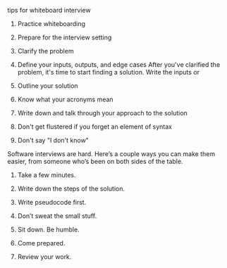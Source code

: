 tips for whiteboard interview
1. Practice whiteboarding

2. Prepare for the interview setting

3. Clarify the problem


4. Define your inputs, outputs, and edge cases
After you've clarified the problem, it's time to start finding a solution. Write the inputs or 
5. Outline your solution

6. Know what your acronyms mean

7. Write down and talk through your approach to the solution

8. Don't get flustered if you forget an element of syntax

9. Don't say "I don't know"




Software interviews are hard. Here’s a couple ways you can make them easier, from someone who’s been on both sides of the table.
1) Take a few minutes.

2) Write down the steps of the solution.

3) Write pseudocode first.

4) Don’t sweat the small stuff.

5) Sit down. Be humble.

6) Come prepared.

7) Review your work.

